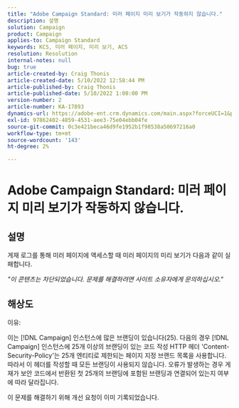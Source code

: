 ```yaml
---
title: "Adobe Campaign Standard: 미러 페이지 미리 보기가 작동하지 않습니다."
description: 설명
solution: Campaign
product: Campaign
applies-to: Campaign Standard
keywords: KCS, 미러 페이지, 미리 보기, ACS
resolution: Resolution
internal-notes: null
bug: true
article-created-by: Craig Thonis
article-created-date: 5/10/2022 12:58:44 PM
article-published-by: Craig Thonis
article-published-date: 5/10/2022 1:00:00 PM
version-number: 2
article-number: KA-17893
dynamics-url: https://adobe-ent.crm.dynamics.com/main.aspx?forceUCI=1&pagetype=entityrecord&etn=knowledgearticle&id=4c3c54e6-60d0-ec11-a7b5-00224809ccc2
exl-id: 97862402-4859-4531-aee3-75e04ebb04fe
source-git-commit: 0c3e421beca46d9fe1952b1f98538a50697216a0
workflow-type: tm+mt
source-wordcount: '143'
ht-degree: 2%

---
```


# Adobe Campaign Standard: 미러 페이지 미리 보기가 작동하지 않습니다.

## 설명


게재 로그를 통해 미러 페이지에 액세스할 때 미러 페이지의 미리 보기가 다음과 같이 실패합니다.

*&quot;이 콘텐츠는 차단되었습니다. 문제를 해결하려면 사이트 소유자에게 문의하십시오.&quot;*


## 해상도


이유:

이는 [!DNL Campaign] 인스턴스에 많은 브랜딩이 있습니다(25). 다음의 경우 [!DNL Campaign] 인스턴스에 25개 이상의 브랜딩이 있는 코드 작성 HTTP 헤더 &#39;Content-Security-Policy&#39;는 25개 엔티티로 제한되는 페이지 지정 브랜드 목록을 사용합니다. 따라서 이 헤더를 작성할 때 모든 브랜딩이 사용되지 않습니다. 오류가 발생하는 경우 게재가 보안 코드에서 반환된 첫 25개의 브랜딩에 포함된 브랜딩과 연결되어 있는지 여부에 따라 달라집니다.

이 문제를 해결하기 위해 개선 요청이 이미 기록되었습니다.
